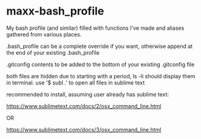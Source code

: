 maxx-bash_profile
=================

My bash profile (and similar) filled with functions I've made and aliases gathered from various places.


.bash_profile can be a complete override if you want, otherwise append at the end of your existing .bash_profile

.gitconfig contents to be added to the bottom of your existing .gitconfig file


both files are hidden due to starting with a period, ls -li should display them in terminal.
use '$ subl .' to open all files in sublime text




recommended to install, assuming user already has sublime text:

https://www.sublimetext.com/docs/2/osx_command_line.html

OR

https://www.sublimetext.com/docs/3/osx_command_line.html